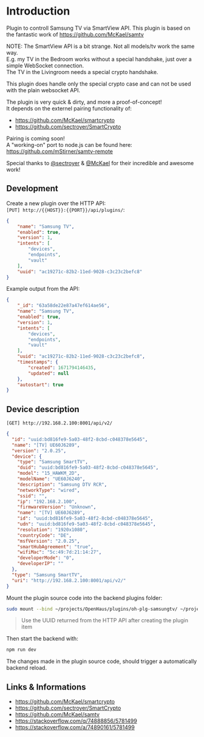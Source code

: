 # Introduction
Plugin to controll Samsung TV via SmartView API.
This plugin is based on the fantastic work of https://github.com/McKael/samtv

NOTE: 
The SmartView API is a bit strange. Not all models/tv work the same way.<br />
E.g. my TV in the Bedroom works without a special handshake, just over a simple WebSocket connection.<br />
The TV in the Livingroom needs a special crypto handshake.<br />

This plugin does handle only the special crypto case and can not be used with the plain websocket API.

The plugin is very quick & dirty, and more a proof-of-concept!<br />
It depends on the externel pairing functionality of:
- https://github.com/McKael/smartcrypto
- https://github.com/sectroyer/SmartCrypto

Pairing is coming soon!<br />
A "working-on" port to node.js can be found here: https://github.com/mStirner/samtv-remote

Special thanks to [@sectroyer](https://github.com/sectroyer) & [@McKael](https://github.com/McKael) for their incredible and awesome work!

## Development
Create a new plugin over the HTTP API:<br />
`[PUT] http://{{HOST}}:{{PORT}}/api/plugins/`:
```json
{
    "name": "Samsung TV",
    "enabled": true,
    "version": 1,
    "intents": [
        "devices", 
        "endpoints", 
        "vault"
    ],
    "uuid": "ac19271c-82b2-11ed-9028-c3c23c2befc8"
}
```

Example output from the API:
```json
{
    "_id": "63a58de22e87a47ef614ae56",
    "name": "Samsung TV",
    "enabled": true,
    "version": 1,
    "intents": [
        "devices",
        "endpoints",
        "vault"
    ],
    "uuid": "ac19271c-82b2-11ed-9028-c3c23c2befc8",
    "timestamps": {
        "created": 1671794146435,
        "updated": null
    },
    "autostart": true
}
```

## Device description
`[GET] http://192.168.2.100:8001/api/v2/`
```json
{
  "id": "uuid:bd816fe9-5a03-48f2-8cbd-c048378e5645",
  "name": "[TV] UE60J6289",
  "version": "2.0.25",
  "device": {
    "type": "Samsung SmartTV",
    "duid": "uuid:bd816fe9-5a03-48f2-8cbd-c048378e5645",
    "model": "15_HAWKM_2D",
    "modelName": "UE60J6240",
    "description": "Samsung DTV RCR",
    "networkType": "wired",
    "ssid": "",
    "ip": "192.168.2.100",
    "firmwareVersion": "Unknown",
    "name": "[TV] UE60J6289",
    "id": "uuid:bd816fe9-5a03-48f2-8cbd-c048378e5645",
    "udn": "uuid:bd816fe9-5a03-48f2-8cbd-c048378e5645",
    "resolution": "1920x1080",
    "countryCode": "DE",
    "msfVersion": "2.0.25",
    "smartHubAgreement": "true",
    "wifiMac": "5c:49:7d:21:14:27",
    "developerMode": "0",
    "developerIP": ""
  },
  "type": "Samsung SmartTV",
  "uri": "http://192.168.2.100:8001/api/v2/"
}
```

Mount the plugin source code into the backend plugins folder:
```sh
sudo mount --bind ~/projects/OpenHaus/plugins/oh-plg-samsungtv/ ~/projects/OpenHaus/backend/plugins/ac19271c-82b2-11ed-9028-c3c23c2befc8/
```
> Use the UUID returned from the HTTP API after creating the plugin item

Then start the backend with:
```sh
npm run dev
```

The changes made in the plugin source code, should trigger a automatically backend reload.

## Links & Informations
- https://github.com/McKael/smartcrypto
- https://github.com/sectroyer/SmartCrypto
- https://github.com/McKael/samtv
- https://stackoverflow.com/q/74888856/5781499
- https://stackoverflow.com/a/74890161/5781499